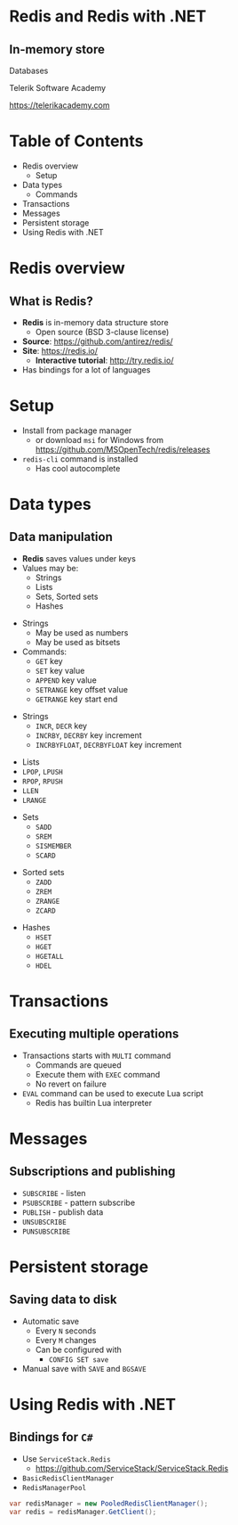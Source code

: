 <!-- section start -->
<!-- attr: {id: 'title', class: 'slide-title', hasScriptWrapper: true} -->
# Redis and Redis with .NET
## In-memory store

<div class="signature">
    <p class="signature-course">Databases</p>
    <p class="signature-initiative">Telerik Software Academy</p>
    <a href="https://telerikacademy.com" class="signature-link">https://telerikacademy.com</a>
</div>

<!-- section start -->
<!-- attr: {id: 'table-of-contents'} -->
# Table of Contents
- Redis overview
  - Setup
- Data types
  - Commands
- Transactions
- Messages
- Persistent storage
- Using Redis with .NET

<!-- section start -->
<!-- attr: {class: 'slide-section', showInPresentation: true} -->
# Redis overview
## What is Redis?

<!-- attr: {showInPresentation: true} -->
<!-- # Redis overview -->
- **Redis** is in-memory data structure store
  - Open source (BSD 3-clause license)
- **Source**: https://github.com/antirez/redis/
- **Site**: https://redis.io/
  - **Interactive tutorial**: http://try.redis.io/
- Has bindings for a lot of languages

<!-- attr: {showInPresentation: true} -->
# Setup
- Install from package manager
  - or download `msi` for Windows from
  https://github.com/MSOpenTech/redis/releases
- `redis-cli` command is installed
  - Has cool autocomplete

<!-- section start -->
<!-- attr: {class: 'slide-section', showInPresentation: true} -->
# Data types
## Data manipulation

<!-- attr: {showInPresentation: true} -->
<!-- # Data types -->
- **Redis** saves values under keys
- Values may be:
  - Strings
  - Lists
  - Sets, Sorted sets
  - Hashes

<!-- attr: {showInPresentation: true} -->
<!-- # Data types -->
- Strings
  - May be used as numbers
  - May be used as bitsets
- Commands:
  - `GET` key
  - `SET` key value
  - `APPEND` key value
  - `SETRANGE` key offset value
  - `GETRANGE` key start end

<!-- attr: {showInPresentation: true} -->
<!-- # Data types -->
- Strings
  - `INCR`, `DECR` key
  - `INCRBY`, `DECRBY` key increment
  - `INCRBYFLOAT`, `DECRBYFLOAT` key increment

<!-- attr: {showInPresentation: true} -->
<!-- # Data types -->
- Lists
 - `LPOP`, `LPUSH`
 - `RPOP`, `RPUSH`
 - `LLEN`
 - `LRANGE`

<!-- attr: {showInPresentation: true} -->
<!-- # Data types -->
- Sets
  - `SADD`
  - `SREM`
  - `SISMEMBER`
  - `SCARD`

<!-- attr: {showInPresentation: true} -->
<!-- # Data types -->
- Sorted sets
  - `ZADD`
  - `ZREM`
  - `ZRANGE`
  - `ZCARD`

<!-- attr: {showInPresentation: true} -->
<!-- # Data types -->
- Hashes
  - `HSET`
  - `HGET`
  - `HGETALL`
  - `HDEL`

<!-- section start -->
<!-- attr: {class: 'slide-section', showInPresentation: true} -->
# Transactions
## Executing multiple operations

<!-- attr: {showInPresentation: true} -->
<!-- # Transactions -->
- Transactions starts with `MULTI` command
  - Commands are queued
  - Execute them with `EXEC` command
  - No revert on failure
- `EVAL` command can be used to execute Lua script
  - Redis has builtin Lua interpreter

<!-- section start -->
<!-- attr: {class: 'slide-section', showInPresentation: true} -->
# Messages
## Subscriptions and publishing

<!-- attr: {showInPresentation: true} -->
<!-- # Messages -->
- `SUBSCRIBE` - listen
- `PSUBSCRIBE` - pattern subscribe
- `PUBLISH` - publish data
- `UNSUBSCRIBE`
- `PUNSUBSCRIBE`

<!-- section start -->
<!-- attr: {class: 'slide-section', showInPresentation: true} -->
# Persistent storage
## Saving data to disk

<!-- attr: {showInPresentation: true} -->
<!-- # Persistent storage -->
- Automatic save
  - Every `N` seconds
  - Every `M` changes
  - Can be configured with
    - `CONFIG SET save`
- Manual save with `SAVE` and `BGSAVE`

<!-- section start -->
<!-- attr: {class: 'slide-section', showInPresentation: true} -->
# Using Redis with .NET
## Bindings for `C#`

<!-- attr: {showInPresentation: true} -->
<!-- # Using Redis with .NET -->
- Use `ServiceStack.Redis`
  - https://github.com/ServiceStack/ServiceStack.Redis
- `BasicRedisClientManager`
- `RedisManagerPool`
```cs
var redisManager = new PooledRedisClientManager();
var redis = redisManager.GetClient();
```

<!-- section start -->
<!-- attr: {id: 'questions', class: 'slide-questions', showInPresentation: true} -->
<!-- # Redis and Redis with .NET
## Questions -->
